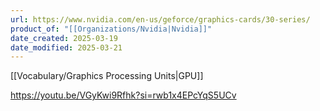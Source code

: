 ```yaml
---
url: https://www.nvidia.com/en-us/geforce/graphics-cards/30-series/
product_of: "[[Organizations/Nvidia|Nvidia]]"
date_created: 2025-03-19
date_modified: 2025-03-21
---
```

[[Vocabulary/Graphics Processing Units|GPU]]

https://youtu.be/VGyKwi9Rfhk?si=rwb1x4EPcYqS5UCv